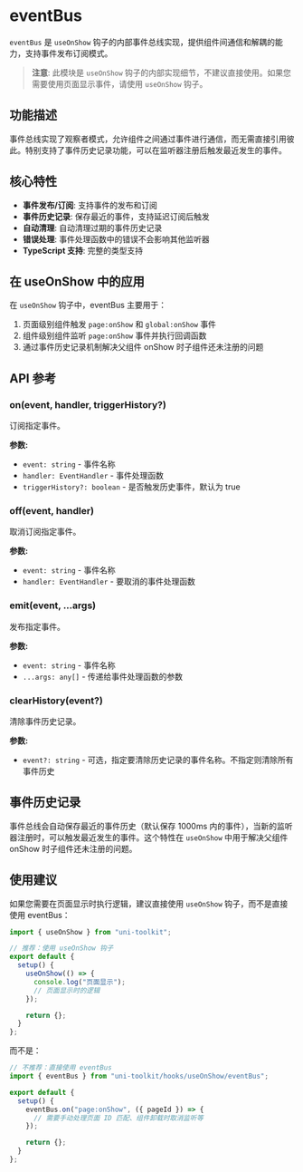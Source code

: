 # eventBus

`eventBus` 是 `useOnShow` 钩子的内部事件总线实现，提供组件间通信和解耦的能力，支持事件发布订阅模式。

> **注意**: 此模块是 `useOnShow` 钩子的内部实现细节，不建议直接使用。如果您需要使用页面显示事件，请使用 `useOnShow` 钩子。

## 功能描述

事件总线实现了观察者模式，允许组件之间通过事件进行通信，而无需直接引用彼此。特别支持了事件历史记录功能，可以在监听器注册后触发最近发生的事件。

## 核心特性

- **事件发布/订阅**: 支持事件的发布和订阅
- **事件历史记录**: 保存最近的事件，支持延迟订阅后触发
- **自动清理**: 自动清理过期的事件历史记录
- **错误处理**: 事件处理函数中的错误不会影响其他监听器
- **TypeScript 支持**: 完整的类型支持

## 在 useOnShow 中的应用

在 `useOnShow` 钩子中，eventBus 主要用于：

1. 页面级别组件触发 `page:onShow` 和 `global:onShow` 事件
2. 组件级别组件监听 `page:onShow` 事件并执行回调函数
3. 通过事件历史记录机制解决父组件 onShow 时子组件还未注册的问题

## API 参考

### on(event, handler, triggerHistory?)

订阅指定事件。

**参数:**

- `event: string` - 事件名称
- `handler: EventHandler` - 事件处理函数
- `triggerHistory?: boolean` - 是否触发历史事件，默认为 true

### off(event, handler)

取消订阅指定事件。

**参数:**

- `event: string` - 事件名称
- `handler: EventHandler` - 要取消的事件处理函数

### emit(event, ...args)

发布指定事件。

**参数:**

- `event: string` - 事件名称
- `...args: any[]` - 传递给事件处理函数的参数

### clearHistory(event?)

清除事件历史记录。

**参数:**

- `event?: string` - 可选，指定要清除历史记录的事件名称。不指定则清除所有事件历史

## 事件历史记录

事件总线会自动保存最近的事件历史（默认保存 1000ms 内的事件），当新的监听器注册时，可以触发最近发生的事件。这个特性在 `useOnShow` 中用于解决父组件 onShow 时子组件还未注册的问题。

## 使用建议

如果您需要在页面显示时执行逻辑，建议直接使用 `useOnShow` 钩子，而不是直接使用 eventBus：

```typescript
import { useOnShow } from "uni-toolkit";

// 推荐：使用 useOnShow 钩子
export default {
  setup() {
    useOnShow(() => {
      console.log("页面显示");
      // 页面显示时的逻辑
    });

    return {};
  }
};
```

而不是：

```typescript
// 不推荐：直接使用 eventBus
import { eventBus } from "uni-toolkit/hooks/useOnShow/eventBus";

export default {
  setup() {
    eventBus.on("page:onShow", ({ pageId }) => {
      // 需要手动处理页面 ID 匹配、组件卸载时取消监听等
    });

    return {};
  }
};
```
